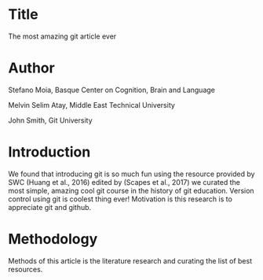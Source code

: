 # Title
The most amazing git article ever
# Author
Stefano Moia, Basque Center on Cognition, Brain and Language

Melvin Selim Atay, Middle East Technical University

John Smith, Git University
# Introduction
We found that introducing git is so much fun using the resource provided by SWC (Huang et al., 2016) edited by (Scapes et al., 2017) we curated the most simple, amazing cool git course in the history of git education.
Version control using git is coolest thing ever!
Motivation is this research is to appreciate git and github.
# Methodology
Methods of this article is the literature research and curating the list of best resources.

